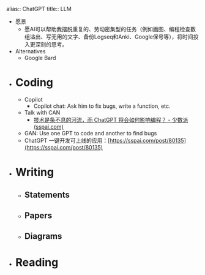 alias:: ChatGPT
title:: LLM

- 愿景
	- 愿AI可以帮助我摆脱重复的、劳动密集型的任务（例如画图、编程检查数组溢出、写无用的文字、备份Logseq和Anki、Google保号等），将时间投入更深刻的思考。
- Alternatives
	- Google Bard
- # Coding
	- Copilot
		- Copilot chat: Ask him to fix bugs, write a function, etc.
	- Talk with CAN
		- [技术是条不息的河流，而 ChatGPT 将会如何影响编程？ - 少数派 (sspai.com)](https://sspai.com/post/84803)
	- GAN: Use one GPT to code and another to find bugs
	- ChatGPT 一键开发可上线的应用：[https://sspai.com/post/80135](https://sspai.com/post/80135)
- # Writing
	- ## Statements
	- ## Papers
	- ## Diagrams
- # Reading